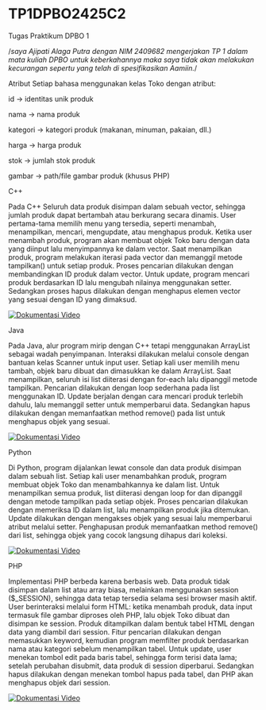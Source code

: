 # TP1DPBO2425C2
Tugas Praktikum DPBO 1


/*saya Ajipati Alaga Putra dengan NIM 2409682
mengerjakan TP 1 dalam mata kuliah DPBO
untuk keberkahannya maka saya tidak akan melakukan kecurangan
sepertu yang telah di spesifikasikan Aamiin.*/


Atribut Setiap bahasa menggunakan kelas Toko dengan atribut:

id → identitas unik produk

nama → nama produk

kategori → kategori produk (makanan, minuman, pakaian, dll.)

harga → harga produk

stok → jumlah stok produk

gambar → path/file gambar produk (khusus PHP)

C++

Pada C++ Seluruh data produk disimpan dalam sebuah vector<Toko>, sehingga jumlah produk dapat bertambah atau berkurang secara dinamis. User pertama-tama memilih menu yang tersedia, seperti menambah, menampilkan, mencari, mengupdate, atau menghapus produk. Ketika user menambah produk, program akan membuat objek Toko baru dengan data yang diinput lalu menyimpannya ke dalam vector. Saat menampilkan produk, program melakukan iterasi pada vector dan memanggil metode tampilkan() untuk setiap produk. Proses pencarian dilakukan dengan membandingkan ID produk dalam vector. Untuk update, program mencari produk berdasarkan ID lalu mengubah nilainya menggunakan setter. Sedangkan proses hapus dilakukan dengan menghapus elemen vector yang sesuai dengan ID yang dimaksud.

[![Dokumentasi Video](https://raw.githubusercontent.com/WhosG/TP1DPBO2425C2/main)](https://www.youtube.com/watch?v=chBCVZkNQLg&list=PLGYb8K7YVgHwkT4JV6rfTO0wMs-uK5XngN)

Java

Pada Java, alur program mirip dengan C++ tetapi menggunakan ArrayList<Toko> sebagai wadah penyimpanan. Interaksi dilakukan melalui console dengan bantuan kelas Scanner untuk input user. Setiap kali user memilih menu tambah, objek baru dibuat dan dimasukkan ke dalam ArrayList. Saat menampilkan, seluruh isi list diiterasi dengan for-each lalu dipanggil metode tampilkan. Pencarian dilakukan dengan loop sederhana pada list menggunakan ID. Update berjalan dengan cara mencari produk terlebih dahulu, lalu memanggil setter untuk memperbarui data. Sedangkan hapus dilakukan dengan memanfaatkan method remove() pada list untuk menghapus objek yang sesuai.

[![Dokumentasi Video](https://raw.githubusercontent.com/WhosG/TP1DPBO2425C2/main)](https://www.youtube.com/watch?v=DUuaJ7EDVtY&list=PLGYb8K7YVgHzw2PBM6KgpxHrI3mpvLd5N)


Python

Di Python, program dijalankan lewat console dan data produk disimpan dalam sebuah list. Setiap kali user menambahkan produk, program membuat objek Toko dan menambahkannya ke dalam list. Untuk menampilkan semua produk, list diiterasi dengan loop for dan dipanggil dengan metode tampilkan pada setiap objek. Proses pencarian dilakukan dengan memeriksa ID dalam list, lalu menampilkan produk jika ditemukan. Update dilakukan dengan mengakses objek yang sesuai lalu memperbarui atribut melalui setter. Penghapusan produk memanfaatkan method remove() dari list, sehingga objek yang cocok langsung dihapus dari koleksi.

[![Dokumentasi Video](https://raw.githubusercontent.com/WhosG/TP1DPBO2425C2/main)](https://www.youtube.com/watch?v=euFViIGHVXI&list=PLGYb8K7YVgHxWf-rGBekzg2nPc-Z2c4JU)


PHP

Implementasi PHP berbeda karena berbasis web. Data produk tidak disimpan dalam list atau array biasa, melainkan menggunakan session ($_SESSION), sehingga data tetap tersedia selama sesi browser masih aktif. User berinteraksi melalui form HTML: ketika menambah produk, data input termasuk file gambar diproses oleh PHP, lalu objek Toko dibuat dan disimpan ke session. Produk ditampilkan dalam bentuk tabel HTML dengan data yang diambil dari session. Fitur pencarian dilakukan dengan memasukkan keyword, kemudian program memfilter produk berdasarkan nama atau kategori sebelum menampilkan tabel. Untuk update, user menekan tombol edit pada baris tabel, sehingga form terisi data lama; setelah perubahan disubmit, data produk di session diperbarui. Sedangkan hapus dilakukan dengan menekan tombol hapus pada tabel, dan PHP akan menghapus objek dari session.

[![Dokumentasi Video](https://raw.githubusercontent.com/WhosG/TP1DPBO2425C2/main)](https://www.youtube.com/watch?v=ONM0e3NvPl8&list=PLGYb8K7YVgHzqeGMJIOZU7QVNpBmKgTjZ)


